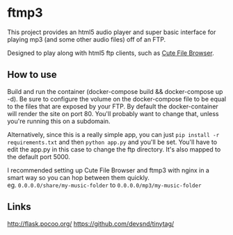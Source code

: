# ftmp3

This project provides an html5 audio player and super basic interface for playing mp3 (and some other audio files) off of an FTP.

Designed to play along with html5 ftp clients, such as [Cute File Browser](https://github.com/martinaglv/cute-files).

## How to use

Build and run the container (docker-compose build && docker-compose up -d).  Be sure to configure the volume on the docker-compose file to be equal to the files that are exposed by your FTP.
By default the docker-container will render the site on port 80.  You'll probably want to change that, unless you're running this on a subdomain.

Alternatively, since this is a really simple app, you can just `pip install -r requirements.txt` and then `python app.py` and you'll be set.  You'll have to edit the app.py in this case to change the ftp directory.  It's also mapped to the default port 5000.

I recommended setting up Cute File Browser and ftmp3 with nginx in a smart way so you can hop between them quickly.  
eg. `0.0.0.0/share/my-music-folder` to `0.0.0.0/mp3/my-music-folder`

## Links

http://flask.pocoo.org/
https://github.com/devsnd/tinytag/
